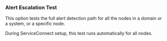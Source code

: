 ### Alert Escalation Test

This option tests the full alert detection path for all the nodes in a domain or a system, or a specific node.

During ServiceConnect setup, this test runs automatically for all nodes.
